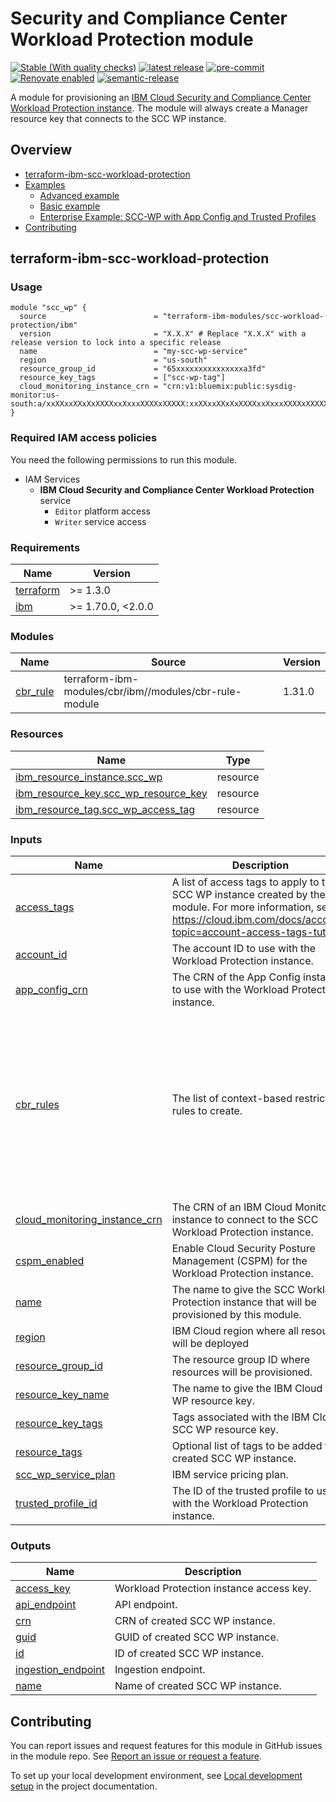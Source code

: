 <!-- Update the title -->
# Security and Compliance Center Workload Protection module

[![Stable (With quality checks)](https://img.shields.io/badge/Status-Stable%20(With%20quality%20checks)-green)](https://terraform-ibm-modules.github.io/documentation/#/badge-status)
[![latest release](https://img.shields.io/github/v/release/terraform-ibm-modules/terraform-ibm-scc-workload-protection?logo=GitHub&sort=semver)](https://github.com/terraform-ibm-modules/terraform-ibm-scc-workload-protection/releases/latest)
[![pre-commit](https://img.shields.io/badge/pre--commit-enabled-brightgreen?logo=pre-commit&logoColor=white)](https://github.com/pre-commit/pre-commit)
[![Renovate enabled](https://img.shields.io/badge/renovate-enabled-brightgreen.svg)](https://renovatebot.com/)
[![semantic-release](https://img.shields.io/badge/%20%20%F0%9F%93%A6%F0%9F%9A%80-semantic--release-e10079.svg)](https://github.com/semantic-release/semantic-release)

<!-- Add a description of module(s) in this repo -->
A module for provisioning an [IBM Cloud Security and Compliance Center Workload Protection instance](https://cloud.ibm.com/docs/workload-protection?topic=workload-protection-getting-started). The module will always create a Manager resource key that connects to the SCC WP instance.

<!-- Below content is automatically populated via pre-commit hook -->
<!-- BEGIN OVERVIEW HOOK -->
## Overview
* [terraform-ibm-scc-workload-protection](#terraform-ibm-scc-workload-protection)
* [Examples](./examples)
    * [Advanced example](./examples/advanced)
    * [Basic example](./examples/basic)
    * [Enterprise Example: SCC-WP with App Config and Trusted Profiles](./examples/enterprise)
* [Contributing](#contributing)
<!-- END OVERVIEW HOOK -->


<!--
If this repo contains any reference architectures, uncomment the heading below and links to them.
(Usually in the `/reference-architectures` directory.)
See "Reference architecture" in Authoring Guidelines in the public documentation at
https://terraform-ibm-modules.github.io/documentation/#/implementation-guidelines?id=reference-architecture
-->
<!-- ## Reference architectures -->


<!-- This heading should always match the name of the root level module (aka the repo name) -->
## terraform-ibm-scc-workload-protection

### Usage

<!--
Add an example of the use of the module in the following code block.

Use real values instead of "var.<var_name>" or other placeholder values
unless real values don't help users know what to change.
-->

```hcl
module "scc_wp" {
  source                        = "terraform-ibm-modules/scc-workload-protection/ibm"
  version                       = "X.X.X" # Replace "X.X.X" with a release version to lock into a specific release
  name                          = "my-scc-wp-service"
  region                        = "us-south"
  resource_group_id             = "65xxxxxxxxxxxxxxxa3fd"
  resource_key_tags             = ["scc-wp-tag"]
  cloud_monitoring_instance_crn = "crn:v1:bluemix:public:sysdig-monitor:us-south:a/xxXXxxXXxXxXXXXxxXxxxXXXXxXXXXX:xxXXxxXXxXxXXXXxxXxxxXXXXxXXXXX::"
}
```

### Required IAM access policies

<!-- PERMISSIONS REQUIRED TO RUN MODULE
If this module requires permissions, uncomment the following block and update
the sample permissions, following the format.
Replace the sample Account and IBM Cloud service names and roles with the
information in the console at
Manage > Access (IAM) > Access groups > Access policies.
-->

You need the following permissions to run this module.

- IAM Services
    - **IBM Cloud Security and Compliance Center Workload Protection** service
        - `Editor` platform access
        - `Writer` service access

<!-- NO PERMISSIONS FOR MODULE
If no permissions are required for the module, uncomment the following
statement instead the previous block.
-->

<!-- No permissions are needed to run this module.-->


<!-- Below content is automatically populated via pre-commit hook -->
<!-- BEGINNING OF PRE-COMMIT-TERRAFORM DOCS HOOK -->
### Requirements

| Name | Version |
|------|---------|
| <a name="requirement_terraform"></a> [terraform](#requirement\_terraform) | >= 1.3.0 |
| <a name="requirement_ibm"></a> [ibm](#requirement\_ibm) | >= 1.70.0, <2.0.0 |

### Modules

| Name | Source | Version |
|------|--------|---------|
| <a name="module_cbr_rule"></a> [cbr\_rule](#module\_cbr\_rule) | terraform-ibm-modules/cbr/ibm//modules/cbr-rule-module | 1.31.0 |

### Resources

| Name | Type |
|------|------|
| [ibm_resource_instance.scc_wp](https://registry.terraform.io/providers/ibm-cloud/ibm/latest/docs/resources/resource_instance) | resource |
| [ibm_resource_key.scc_wp_resource_key](https://registry.terraform.io/providers/ibm-cloud/ibm/latest/docs/resources/resource_key) | resource |
| [ibm_resource_tag.scc_wp_access_tag](https://registry.terraform.io/providers/ibm-cloud/ibm/latest/docs/resources/resource_tag) | resource |

### Inputs

| Name | Description | Type | Default | Required |
|------|-------------|------|---------|:--------:|
| <a name="input_access_tags"></a> [access\_tags](#input\_access\_tags) | A list of access tags to apply to the SCC WP instance created by the module. For more information, see https://cloud.ibm.com/docs/account?topic=account-access-tags-tutorial. | `list(string)` | `[]` | no |
| <a name="input_account_id"></a> [account\_id](#input\_account\_id) | The account ID to use with the Workload Protection instance. | `string` | `null` | no |
| <a name="input_app_config_crn"></a> [app\_config\_crn](#input\_app\_config\_crn) | The CRN of the App Config instance to use with the Workload Protection instance. | `string` | `null` | no |
| <a name="input_cbr_rules"></a> [cbr\_rules](#input\_cbr\_rules) | The list of context-based restriction rules to create. | <pre>list(object({<br/>    description = string<br/>    account_id  = string<br/>    tags = optional(list(object({<br/>      name  = string<br/>      value = string<br/>    })), [])<br/>    rule_contexts = list(object({<br/>      attributes = optional(list(object({<br/>        name  = string<br/>        value = string<br/>    }))) }))<br/>    enforcement_mode = string<br/>  }))</pre> | `[]` | no |
| <a name="input_cloud_monitoring_instance_crn"></a> [cloud\_monitoring\_instance\_crn](#input\_cloud\_monitoring\_instance\_crn) | The CRN of an IBM Cloud Monitoring instance to connect to the SCC Workload Protection instance. | `string` | `null` | no |
| <a name="input_cspm_enabled"></a> [cspm\_enabled](#input\_cspm\_enabled) | Enable Cloud Security Posture Management (CSPM) for the Workload Protection instance. | `bool` | `false` | no |
| <a name="input_name"></a> [name](#input\_name) | The name to give the SCC Workload Protection instance that will be provisioned by this module. | `string` | n/a | yes |
| <a name="input_region"></a> [region](#input\_region) | IBM Cloud region where all resources will be deployed | `string` | `"us-south"` | no |
| <a name="input_resource_group_id"></a> [resource\_group\_id](#input\_resource\_group\_id) | The resource group ID where resources will be provisioned. | `string` | n/a | yes |
| <a name="input_resource_key_name"></a> [resource\_key\_name](#input\_resource\_key\_name) | The name to give the IBM Cloud SCC WP resource key. | `string` | `"SCCWPManagerKey"` | no |
| <a name="input_resource_key_tags"></a> [resource\_key\_tags](#input\_resource\_key\_tags) | Tags associated with the IBM Cloud SCC WP resource key. | `list(string)` | `[]` | no |
| <a name="input_resource_tags"></a> [resource\_tags](#input\_resource\_tags) | Optional list of tags to be added to created SCC WP instance. | `list(string)` | `[]` | no |
| <a name="input_scc_wp_service_plan"></a> [scc\_wp\_service\_plan](#input\_scc\_wp\_service\_plan) | IBM service pricing plan. | `string` | `"free-trial"` | no |
| <a name="input_trusted_profile_id"></a> [trusted\_profile\_id](#input\_trusted\_profile\_id) | The ID of the trusted profile to use with the Workload Protection instance. | `string` | `null` | no |

### Outputs

| Name | Description |
|------|-------------|
| <a name="output_access_key"></a> [access\_key](#output\_access\_key) | Workload Protection instance access key. |
| <a name="output_api_endpoint"></a> [api\_endpoint](#output\_api\_endpoint) | API endpoint. |
| <a name="output_crn"></a> [crn](#output\_crn) | CRN of created SCC WP instance. |
| <a name="output_guid"></a> [guid](#output\_guid) | GUID of created SCC WP instance. |
| <a name="output_id"></a> [id](#output\_id) | ID of created SCC WP instance. |
| <a name="output_ingestion_endpoint"></a> [ingestion\_endpoint](#output\_ingestion\_endpoint) | Ingestion endpoint. |
| <a name="output_name"></a> [name](#output\_name) | Name of created SCC WP instance. |
<!-- END OF PRE-COMMIT-TERRAFORM DOCS HOOK -->

<!-- Leave this section as is so that your module has a link to local development environment set up steps for contributors to follow -->
## Contributing

You can report issues and request features for this module in GitHub issues in the module repo. See [Report an issue or request a feature](https://github.com/terraform-ibm-modules/.github/blob/main/.github/SUPPORT.md).

To set up your local development environment, see [Local development setup](https://terraform-ibm-modules.github.io/documentation/#/local-dev-setup) in the project documentation.
